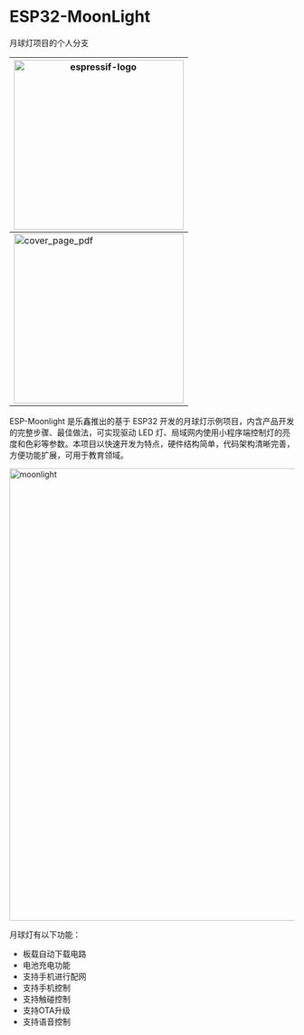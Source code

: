 # ESP32-MoonLight
月球灯项目的个人分支

| <img src="docs/_static/espressif-logo.svg" alt="espressif-logo" width="300" /> |
| ------------------------------------------------------------ |
| <img src="docs/_static/cover_page_pdf.jpg" alt="cover_page_pdf" width="300" /> |

ESP-Moonlight 是乐鑫推出的基于 ESP32 开发的月球灯示例项目，内含产品开发的完整步骤、最佳做法，可实现驱动 LED 灯、局域网内使用小程序端控制灯的亮度和色彩等参数。本项目以快速开发为特点，硬件结构简单，代码架构清晰完善，方便功能扩展，可用于教育领域。

<img src="docs/_static/moonlight2.jpg" alt="moonlight" width=800 />



月球灯有以下功能：

- 板载自动下载电路
- 电池充电功能
- 支持手机进行配网
- 支持手机控制
- 支持触碰控制
- 支持OTA升级
- 支持语音控制




